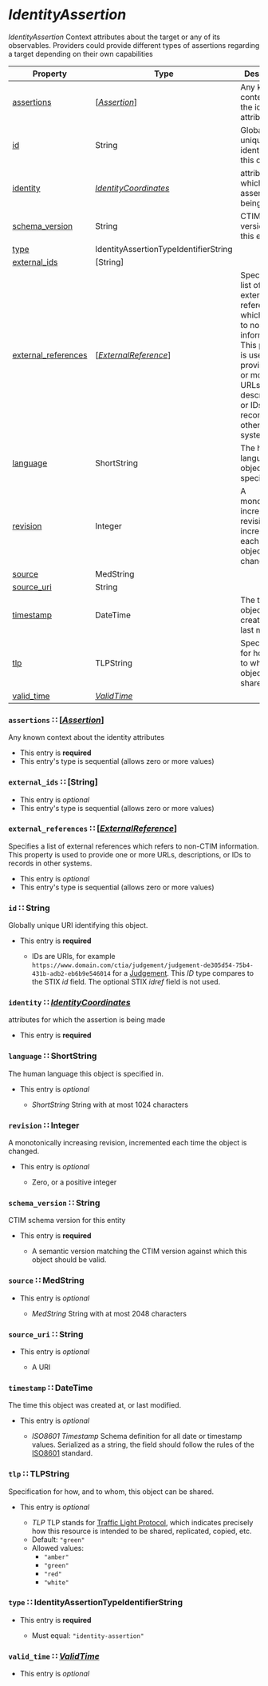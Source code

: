 <a id="map16"></a>
# *IdentityAssertion*

*IdentityAssertion* Context attributes about the target or any of its observables. 
   Providers could provide different types of assertions regarding a target depending on their own capabilities

| Property | Type | Description | Required? |
| -------- | ---- | ----------- | --------- |
|[assertions](#assertions-assertionassertionmdmap87)|[[*Assertion*](./Assertion.md#map87)]|Any known context about the identity attributes|**Required**|
|[id](#id-string)|String|Globally unique URI identifying this object.|**Required**|
|[identity](#identity-identitycoordinatesidentitycoordinatesmdmap86)|[*IdentityCoordinates*](./IdentityCoordinates.md#map86)|attributes for which the assertion is being made|**Required**|
|[schema_version](#schema_version-string)|String|CTIM schema version for this entity|**Required**|
|[type](#type-identityassertiontypeidentifierstring)|IdentityAssertionTypeIdentifierString| |**Required**|
|[external_ids](#external_ids-string)|[String]| |_Optional_|
|[external_references](#external_references-externalreferenceexternalreferencemdmap85)|[[*ExternalReference*](./ExternalReference.md#map85)]|Specifies a list of external references which refers to non-CTIM information. This property is used to provide one or more URLs, descriptions, or IDs to records in other systems.|_Optional_|
|[language](#language-shortstring)|ShortString|The human language this object is specified in.|_Optional_|
|[revision](#revision-integer)|Integer|A monotonically increasing revision, incremented each time the object is changed.|_Optional_|
|[source](#source-medstring)|MedString| |_Optional_|
|[source_uri](#source_uri-string)|String| |_Optional_|
|[timestamp](#timestamp-datetime)|DateTime|The time this object was created at, or last modified.|_Optional_|
|[tlp](#tlp-tlpstring)|TLPString|Specification for how, and to whom, this object can be shared.|_Optional_|
|[valid_time](#valid_time-validtimevalidtimemdmap88)|[*ValidTime*](./ValidTime.md#map88)| |_Optional_|


<a id="assertions-assertionassertionmdmap87"></a>
### `assertions` ∷ [[*Assertion*](./Assertion.md#map87)]

Any known context about the identity attributes

* This entry is **required**
* This entry's type is sequential (allows zero or more values)


<a id="external_ids-string"></a>
### `external_ids` ∷ [String]

* This entry is _optional_
* This entry's type is sequential (allows zero or more values)



<a id="external_references-externalreferenceexternalreferencemdmap85"></a>
### `external_references` ∷ [[*ExternalReference*](./ExternalReference.md#map85)]

Specifies a list of external references which refers to non-CTIM information. This property is used to provide one or more URLs, descriptions, or IDs to records in other systems.

* This entry is _optional_
* This entry's type is sequential (allows zero or more values)


<a id="id-string"></a>
### `id` ∷ String

Globally unique URI identifying this object.

* This entry is **required**


  * IDs are URIs, for example `https://www.domain.com/ctia/judgement/judgement-de305d54-75b4-431b-adb2-eb6b9e546014` for a [Judgement](https://github.com/threatgrid/ctim/blob/subdoc/doc/structures/judgement/Judgement.md). This _ID_ type compares to the STIX _id_ field. The optional STIX _idref_ field is not used.

<a id="identity-identitycoordinatesidentitycoordinatesmdmap86"></a>
### `identity` ∷ [*IdentityCoordinates*](./IdentityCoordinates.md#map86)

attributes for which the assertion is being made

* This entry is **required**


<a id="language-shortstring"></a>
### `language` ∷ ShortString

The human language this object is specified in.

* This entry is _optional_


  * *ShortString* String with at most 1024 characters

<a id="revision-integer"></a>
### `revision` ∷ Integer

A monotonically increasing revision, incremented each time the object is changed.

* This entry is _optional_


  * Zero, or a positive integer

<a id="schema_version-string"></a>
### `schema_version` ∷ String

CTIM schema version for this entity

* This entry is **required**


  * A semantic version matching the CTIM version against which this object should be valid.

<a id="source-medstring"></a>
### `source` ∷ MedString

* This entry is _optional_


  * *MedString* String with at most 2048 characters

<a id="source_uri-string"></a>
### `source_uri` ∷ String

* This entry is _optional_


  * A URI

<a id="timestamp-datetime"></a>
### `timestamp` ∷ DateTime

The time this object was created at, or last modified.

* This entry is _optional_


  * *ISO8601 Timestamp* Schema definition for all date or timestamp values.  Serialized as a string, the field should follow the rules of the [ISO8601](https://en.wikipedia.org/wiki/ISO_8601) standard.

<a id="tlp-tlpstring"></a>
### `tlp` ∷ TLPString

Specification for how, and to whom, this object can be shared.

* This entry is _optional_


  * *TLP* TLP stands for [Traffic Light Protocol](https://www.us-cert.gov/tlp), which indicates precisely how this resource is intended to be shared, replicated, copied, etc.
  * Default: `"green"`
  * Allowed values:
    * `"amber"`
    * `"green"`
    * `"red"`
    * `"white"`

<a id="type-identityassertiontypeidentifierstring"></a>
### `type` ∷ IdentityAssertionTypeIdentifierString

* This entry is **required**


  * Must equal: `"identity-assertion"`

<a id="valid_time-validtimevalidtimemdmap88"></a>
### `valid_time` ∷ [*ValidTime*](./ValidTime.md#map88)

* This entry is _optional_

